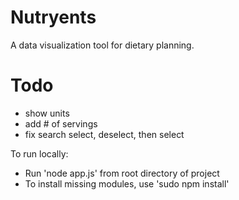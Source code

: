 # Nutryents
A data visualization tool for dietary planning.

# Todo
* show units
* add # of servings
* fix search select, deselect, then select

To run locally:
* Run 'node app.js' from root directory of project
* To install missing modules, use 'sudo npm install'
